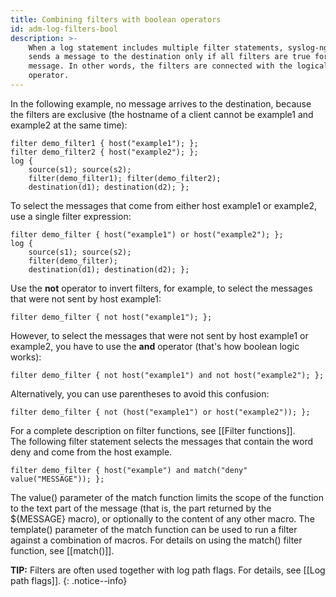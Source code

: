 ```yaml
---
title: Combining filters with boolean operators
id: adm-log-filters-bool
description: >-
    When a log statement includes multiple filter statements, syslog-ng
    sends a message to the destination only if all filters are true for the
    message. In other words, the filters are connected with the logical AND
    operator. 
---
```


In the following example, no message arrives to the
destination, because the filters are exclusive (the hostname of a client
cannot be example1 and example2 at the same time):

```config
filter demo_filter1 { host("example1"); };
filter demo_filter2 { host("example2"); };
log {
    source(s1); source(s2);
    filter(demo_filter1); filter(demo_filter2);
    destination(d1); destination(d2); };
```

To select the messages that come from either host example1 or example2,
use a single filter expression:

```config
filter demo_filter { host("example1") or host("example2"); };
log {
    source(s1); source(s2);
    filter(demo_filter);
    destination(d1); destination(d2); };
```

Use the **not** operator to invert filters, for example, to select the
messages that were not sent by host example1:

```config
filter demo_filter { not host("example1"); };
```

However, to select the messages that were not sent by host example1 or
example2, you have to use the **and** operator (that\'s how boolean
logic works):

```config
filter demo_filter { not host("example1") and not host("example2"); };
```

Alternatively, you can use parentheses to avoid this confusion:

```config
filter demo_filter { not (host("example1") or host("example2")); };
```

For a complete description on filter functions, see
[[Filter functions]].  
The following filter statement selects the messages that contain the
word deny and come from the host example.

```config
filter demo_filter { host("example") and match("deny" value("MESSAGE")); };
```

The value() parameter of the match function limits the scope of the
function to the text part of the message (that is, the part returned by
the \${MESSAGE} macro), or optionally to the content of any other macro.
The template() parameter of the match function can be used to run a
filter against a combination of macros. For details on using the match()
filter function, see [[match()]].  

**TIP:** Filters are often used together with log path flags. For details,
see [[Log path flags]].
{: .notice--info}
